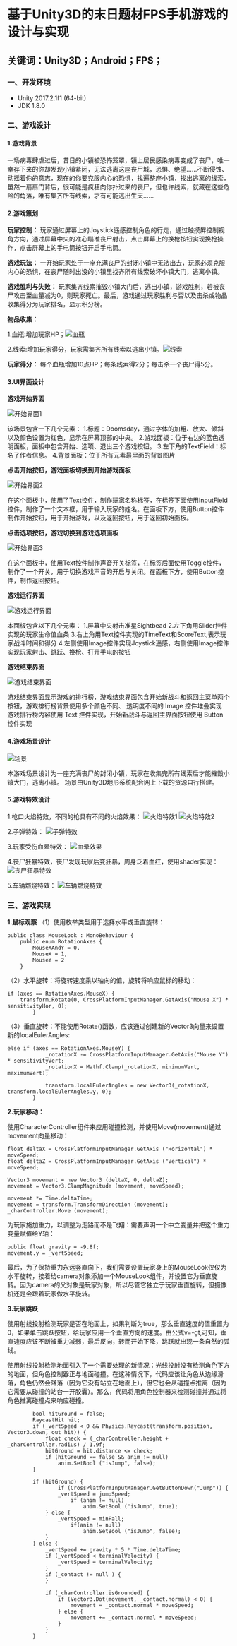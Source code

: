 # 基于Unity3D的末日题材FPS手机游戏的设计与实现

## 关键词：Unity3D；Android；FPS； 

### 一、开发环境
- Unity 2017.2.1f1 (64-bit)
- JDK 1.8.0

### 二、游戏设计

#### 1.游戏背景
一场病毒肆虐过后，昔日的小镇被恐怖笼罩，镇上居民感染病毒变成了丧尸，唯一幸存下来的你却发现小镇紧闭，无法逃离这座丧尸城，恐惧、绝望……不断侵蚀、动摇着你的意志，现在的你要克服内心的恐惧，找遍整座小镇，找出逃离的线索，虽然一扇扇门背后，很可能是疯狂向你扑过来的丧尸，但也许线索，就藏在这些危险的角落，唯有集齐所有线索，才有可能逃出生天……

#### 2.游戏策划
**玩家控制：** 玩家通过屏幕上的Joystick遥感控制角色的行走，通过触摸屏控制视角方向，通过屏幕中央的准心瞄准丧尸射击，点击屏幕上的换枪按钮实现换枪操作，点击屏幕上的手电筒按钮开启手电筒。

**游戏玩法：** 一开始玩家处于一座充满丧尸的封闭小镇中无法出去，玩家必须克服内心的恐惧，在丧尸随时出没的小镇里找齐所有线索破坏小镇大门，逃离小镇。

**游戏胜利与失败：** 玩家集齐线索摧毁小镇大门后，逃出小镇，游戏胜利，若被丧尸攻击至血量减为0，则玩家死亡。最后，游戏通过玩家胜利与否以及击杀或物品收集得分为玩家排名，显示积分榜。

**物品收集：**

1.血瓶:增加玩家HP；![血瓶](https://github.com/SweeneyChoi/Doomsday-FPS/blob/master/Image/blood.png)

2.线索:增加玩家得分，玩家需集齐所有线索以逃出小镇。![线索](https://github.com/SweeneyChoi/Doomsday-FPS/blob/master/Image/key.png)

**玩家得分：** 每个血瓶增加10点HP；每条线索得2分；每击杀一个丧尸得5分。

#### 3.UI界面设计

**游戏开始界面**

![开始界面1](https://github.com/SweeneyChoi/Doomsday-FPS/blob/master/Image/start1.png)

该场景包含一下几个元素：
1.标题：Doomsday，通过字体的加粗、放大、倾斜以及颜色设置为红色，显示在屏幕顶部的中央。
2.游戏面板：位于右边的蓝色透明面板，面板中包含开始、选项、退出三个游戏按钮。
3.左下角的TextField：标名了作者信息。
4.背景面板：位于所有元素最里面的背景图片

**点击开始按钮，游戏面板切换到开始游戏面板**

![开始界面2](https://github.com/SweeneyChoi/Doomsday-FPS/blob/master/Image/start2.png)

在这个面板中，使用了Text控件，制作玩家名称标签，在标签下面使用InputField控件，制作了一个文本框，用于输入玩家的姓名。在面板下方，使用Button控件制作开始按钮，用于开始游戏，以及返回按钮，用于返回初始面板。

**点击选项按钮，游戏切换到游戏选项面板**

![开始界面3](https://github.com/SweeneyChoi/Doomsday-FPS/blob/master/Image/start3.png)

在这个面板中，使用Text控件制作声音开关标签，在标签后面使用Toggle控件，制作了一个开关，用于切换游戏声音的开启与关闭。在面板下方，使用Button控件，制作返回按钮。

**游戏运行界面**

![游戏运行界面](https://github.com/SweeneyChoi/Doomsday-FPS/blob/master/Image/runUI.png)

本面板包含以下几个元素：
1.屏幕中央射击准星Sightbead
2.左下角用Slider控件实现的玩家生命值血条
3.右上角用Text控件实现的TimeText和ScoreText,表示玩家战斗时间和得分
4.左侧使用Image控件实现Joystick遥感，右侧使用Image控件实现玩家射击、跳跃、换枪、打开手电的按钮

**游戏结束界面**

![游戏结束界面](https://github.com/SweeneyChoi/Doomsday-FPS/blob/master/Image/endUI.png)

游戏结束界面显示游戏的排行榜，游戏结束界面包含开始新战斗和返回主菜单两个按钮，游戏排行榜背景使用多个颜色不同、 透明度不同的 Image 控件堆叠实现 游戏排行榜内容使用 Text 控件实现，开始新战斗与返回主界面按钮使用 Button 控件实现

#### 4.游戏场景设计

![场景](https://github.com/SweeneyChoi/Doomsday-FPS/blob/master/Image/scene.png)

本游戏场景设计为一座充满丧尸的封闭小镇，玩家在收集完所有线索后才能摧毁小镇大门，逃离小镇。
场景由Unity3D地形系统配合网上下载的资源自行搭建。

#### 5.游戏特效设计

1.枪口火焰特效，不同的枪具有不同的火焰效果：
![火焰特效1](https://github.com/SweeneyChoi/Doomsday-FPS/blob/master/Image/effect1.png)
![火焰特效2](https://github.com/SweeneyChoi/Doomsday-FPS/blob/master/Image/effect2.png)

2.子弹特效：
![子弹特效](https://github.com/SweeneyChoi/Doomsday-FPS/blob/master/Image/effect3.png)

3.玩家受伤血晕特效：
![血晕效果](https://github.com/SweeneyChoi/Doomsday-FPS/blob/master/Image/effect4.png)

4.丧尸狂暴特效，丧尸发现玩家后变狂暴，周身泛着血红，使用shader实现：
![丧尸狂暴特效](https://github.com/SweeneyChoi/Doomsday-FPS/blob/master/Image/effect5.png)

5.车辆燃烧特效：
![车辆燃烧特效](https://github.com/SweeneyChoi/Doomsday-FPS/blob/master/Image/effect6.png)

### 三、游戏实现

**1.鼠标观察**
（1）使用枚举类型用于选择水平或垂直旋转：

```
public class MouseLook : MonoBehaviour {
	public enum RotationAxes {
		MouseXAndY = 0,
		MouseX = 1,
		MouseY = 2
	}
```

（2）水平旋转：将旋转速度乘以轴向的值，旋转将响应鼠标的移动：

```
if (axes == RotationAxes.MouseX) {
	transform.Rotate(0, CrossPlatformInputManager.GetAxis("Mouse X") * sensitivityHor, 0);
		}
```

（3）垂直旋转：不能使用Rotate()函数，应该通过创建新的Vector3向量来设置新的localEulerAngles:

```
else if (axes == RotationAxes.MouseY) {
			_rotationX -= CrossPlatformInputManager.GetAxis("Mouse Y") * sensitivityVert;
			_rotationX = Mathf.Clamp(_rotationX, minimumVert, maximumVert);
			
			transform.localEulerAngles = new Vector3(_rotationX, transform.localEulerAngles.y, 0);
		}
```

**2.玩家移动：**

使用CharacterController组件来应用碰撞检测，并使用Move(movement)通过movement向量移动：

```
float deltaX = CrossPlatformInputManager.GetAxis ("Horizontal") * moveSpeed;
float deltaZ = CrossPlatformInputManager.GetAxis ("Vertical") * moveSpeed;

Vector3 movement = new Vector3 (deltaX, 0, deltaZ);
movement = Vector3.ClampMagnitude (movement, moveSpeed);

movement *= Time.deltaTime;
movement = transform.TransformDirection (movement);
_charController.Move (movement);
```

为玩家施加重力，以调整为走路而不是飞翔：需要声明一个中立变量并把这个重力变量赋值给Y轴：

```
public float gravity = -9.8f;
movement.y = _vertSpeed;
```

最后，为了保持重力永远竖直向下，我们需要设置玩家身上的MouseLook仅仅为水平旋转，接着给camera对象添加一个MouseLook组件，并设置它为垂直旋转。因为camera的父对象是玩家对象，所以尽管它独立于玩家垂直旋转，但摄像机还是会跟着玩家做水平旋转。

**3.玩家跳跃**

使用射线投射检测玩家是否在地面上，如果判断为true，那么垂直速度的值重置为0，如果单击跳跃按钮，给玩家应用一个垂直方向的速度。由公式v=-gt,可知，垂直速度应该不断被重力减弱，最后反向，转而开始下降，跳跃就出现一条自然的弧线。

使用射线投射检测地面引入了一个需要处理的新情况：光线投射没有检测角色下方的地面，但角色控制器正与地面碰撞。在这种情况下，代码应该让角色从边缘滑落，角色仍然会降落（因为它没有站立在地面上），但它也会从碰撞点推离（因为它需要从碰撞的站台一开胶囊）。那么，代码将用角色控制器来检测碰撞并通过将角色推离碰撞点来响应碰撞。

```
        bool hitGround = false;
		RaycastHit hit;
		if (_vertSpeed < 0 && Physics.Raycast(transform.position, Vector3.down, out hit)) {
			float check = (_charController.height + _charController.radius) / 1.9f;
			hitGround = hit.distance <= check;	
			if (hitGround == false && anim != null)
				anim.SetBool ("isJump", false);
		}
				
		if (hitGround) {
				if (CrossPlatformInputManager.GetButtonDown("Jump")) {
				_vertSpeed = jumpSpeed;
					if (anim != null)
						anim.SetBool ("isJump", true);
			} else {
				_vertSpeed = minFall;
					if(anim != null)
						anim.SetBool ("isJump", false);
			}
		} else {
			_vertSpeed += gravity * 5 * Time.deltaTime;
			if (_vertSpeed < terminalVelocity) {
				_vertSpeed = terminalVelocity;
			}
			if (_contact != null ) {	
			}
					
			if (_charController.isGrounded) {
				if (Vector3.Dot(movement, _contact.normal) < 0) {
					movement = _contact.normal * moveSpeed;
				} else {
					movement += _contact.normal * moveSpeed;
				}
			}
		}
```






